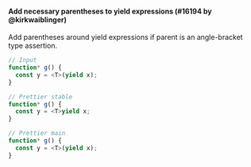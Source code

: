 #### Add necessary parentheses to yield expressions (#16194 by @kirkwaiblinger)

Add parentheses around yield expressions if parent is an angle-bracket type assertion.

<!-- prettier-ignore -->
```ts
// Input
function* g() {
  const y = <T>(yield x);
}

// Prettier stable
function* g() {
  const y = <T>yield x;
}

// Prettier main
function* g() {
  const y = <T>(yield x);
}
```
